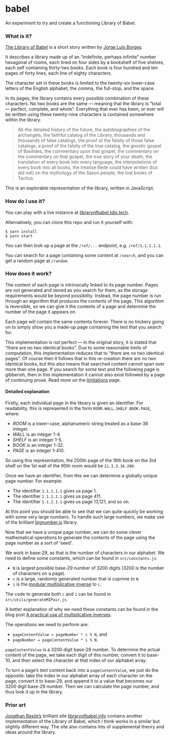 # babel

An experiment to try and create a functioning Library of Babel.

### What is it?

[The Library of Babel](https://sites.evergreen.edu/politicalshakespeares/wp-content/uploads/sites/226/2015/12/Borges-The-Library-of-Babel.pdf) is a short story written by [Jorge Luis Borges](https://en.wikipedia.org/wiki/Jorge_Luis_Borges).

It describes a library made up of an “indefinite, perhaps infinite” number hexagonal of rooms, each lined on four sides by a bookshelf of five shelves, each self containing thirty-two books. Each book is four hundred and ten pages of forty lines, each line of eighty characters.

The character set in these books is limited to the twenty-six lower-case letters of the English alphabet, the comma, the full-stop, and the space.

In its pages, the library contains every possible combination of these characters. No two books are the same — meaning that the library is “total — perfect, complete, and whole”. Everything that ever has been, or ever will be written using these twenty-nine characters is contained somewhere within the library.

> All-the detailed history of the future, the autobiographies of the archangels, the faithful catalog of the Library, thousands and thousands of false catalogs, the proof of the falsity of those false catalogs, a proof of the falsity of the true catalog, the gnostic gospel of Basilides, the commentary upon that gospel, the commentary on the commentary on that gospel, the true story of your death, the translation of every book into every language, the interpolations of every book into all books, the treatise Bede could have written (but did not) on the mythology of the Saxon people, the lost books of Tacitus. 

This is an explorable representation of the library, written in JavaScript.

### How do I use it?

You can play with a live instance at [libraryofbabel.tdjs.tech](https://libraryofbabel.tdjs.tech).

Alternatively, you can clone this repo and run it yourself with:

```
$ yarn install
$ yarn start
```

You can then look up a page at the `/ref/...` endpoint, e.g. `/ref/1.1.1.1.1`.

You can search for a page containing some content at `/search`, and you can get a random page at `/random`.

### How does it work?

The content of each page is intrinsically linked to its page number. Pages are not generated and stored as you search for them, as the storage requirements would be beyond possibility. Instead, the page number is run through an algorithm that produces the contents of the page. This algorithm is reversible, so we can give it the contents of a page and determine the number of the page it appears on.

Each page will contain the same contents forever. There is no trickery going on to simply show you a made-up page containing the text that you search for.

This implementation is not perfect — in the original story, it is stated that “there are no two identical books”. Due to some reasonable limits of computation, this implementation reduces that to “there are no two identical pages”. Of course then it follows that in this re-creation there are no two identical books, but this also means that searched content cannot span over more than one page. If you search for some text and the following page is gibberish, then in this implementation it cannot also exist followed by a page of continuing prose. Read more on the [limitations](https://libraryofbabel.tdjs.tech/limitations) page.

#### Detailed explanation

Firstly, each individual page in the library is given an identifier. For readability, this is represented in the form `ROOM.WALL.SHELF.BOOK.PAGE`, where:

* _ROOM_ is a lower-case, alphanumeric string treated as a base-36 integer.
* _WALL_ is an integer 1-4.
* _SHELF_ is an integer 1-5.
* _BOOK_ is an integer 1-32.
* _PAGE_ is an integer 1-410.

So using this representation, the 200th page of the 16th book on the 3rd shelf on the 1st wall of the 90th room would be `2i.1.3.16.200`.

Once we have an identifier, from this we can determine a globally unique page number. For example:

* The identifier `1.1.1.1.1` gives us page 1.
* The identifier `1.1.1.2.1` gives us page 411.
* The identifier `1.1.2.1.1` gives us page 13,121, and so on.

At this point you should be able to see that we can quite quickly be working with some very large numbers. To handle such large numbers, we make use of the brilliant [bignumber.js](https://mikemcl.github.io/bignumber.js/#) library.

Now that we have a unique page number, we can do some clever mathematical operations to generate the contents of the page using the page number as a sort of 'seed'.

We work in base-29, as that is the number of characters in our alphabet. We need to define some constants, which can be found in `src/constants.js`:

* `N` is largest possible base-29 number of 3200 digits (3200 is the number of characters on a page).
* `c` is a large, randomly generated number that is coprime to `N`.
* `i` is the [modular multiplicative inverse](https://en.wikipedia.org/wiki/Modular_multiplicative_inverse) to `c`.

The code to generate both `c` and `i` can be found in `src/utils/generateMIPair.js`.

A better explanation of why we need these constants can be found in the blog post [A practical use of multiplicative inverses](https://ericlippert.com/2013/11/14/a-practical-use-of-multiplicative-inverses).

The operations we need to perform are:

* `pageContentValue = pageNumber * c % N`, and
* `pageNumber = pageContentValue * i % N`.

`pageContentValue` is a 3200 digit base-29 number. To determine the actual content of the page, we take each digit of this number, convert it to base-10, and then select the character at that index of our alphabet array.

To turn a page’s text content back into a `pageContentValue`, we just do the opposite: take the index in our alphabet array of each character on the page, convert it to base-29, and append it to a value that becomes our 3200 digit base-29 number. Then we can calculate the page number, and thus look it up in the library.

### Prior art

[Jonathan Basile’s](https://jonathanbasile.info/) brilliant site [libraryofbabel.info](https://libraryofbabel.info/) contains another implementation of the Library of Babel, which I think works in a similar but slightly different way. The site also contains lots of supplemental theory and ideas around the library.
